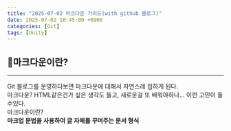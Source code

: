 ```yaml
---
title: "2025-07-02 마크다운 가이드(with github 블로그)"
date: 2025-07-02 10:45:00 +0900
categories: [Git]
tags: [Unity]
---
```


## 🎈마크다운이란?
---
Git 블로그를 운영하다보면 마크다운에 대해서 자연스레 접하게 된다.  
마크다운? HTML같은건가 싶은 생각도 들고, 새로운걸 또 배워야하나...
이런 고민이 들수있다.  
마크다운이란?  
**마크업 문법을 사용하여 글 자체를 꾸며주는 문서 형식**
